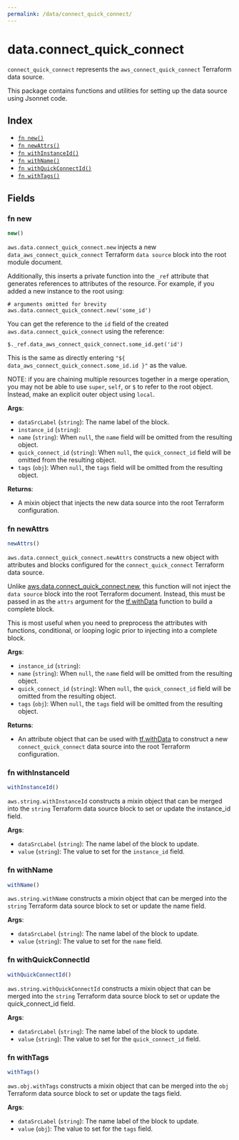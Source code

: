 ```yaml
---
permalink: /data/connect_quick_connect/
---
```


# data.connect_quick_connect

`connect_quick_connect` represents the `aws_connect_quick_connect` Terraform data source.



This package contains functions and utilities for setting up the data source using Jsonnet code.


## Index

* [`fn new()`](#fn-new)
* [`fn newAttrs()`](#fn-newattrs)
* [`fn withInstanceId()`](#fn-withinstanceid)
* [`fn withName()`](#fn-withname)
* [`fn withQuickConnectId()`](#fn-withquickconnectid)
* [`fn withTags()`](#fn-withtags)

## Fields

### fn new

```ts
new()
```


`aws.data.connect_quick_connect.new` injects a new `data_aws_connect_quick_connect` Terraform `data source`
block into the root module document.

Additionally, this inserts a private function into the `_ref` attribute that generates references to attributes of the
resource. For example, if you added a new instance to the root using:

    # arguments omitted for brevity
    aws.data.connect_quick_connect.new('some_id')

You can get the reference to the `id` field of the created `aws.data.connect_quick_connect` using the reference:

    $._ref.data_aws_connect_quick_connect.some_id.get('id')

This is the same as directly entering `"${ data_aws_connect_quick_connect.some_id.id }"` as the value.

NOTE: if you are chaining multiple resources together in a merge operation, you may not be able to use `super`, `self`,
or `$` to refer to the root object. Instead, make an explicit outer object using `local`.

**Args**:
  - `dataSrcLabel` (`string`): The name label of the block.
  - `instance_id` (`string`): 
  - `name` (`string`):  When `null`, the `name` field will be omitted from the resulting object.
  - `quick_connect_id` (`string`):  When `null`, the `quick_connect_id` field will be omitted from the resulting object.
  - `tags` (`obj`):  When `null`, the `tags` field will be omitted from the resulting object.

**Returns**:
- A mixin object that injects the new data source into the root Terraform configuration.


### fn newAttrs

```ts
newAttrs()
```


`aws.data.connect_quick_connect.newAttrs` constructs a new object with attributes and blocks configured for the `connect_quick_connect`
Terraform data source.

Unlike [aws.data.connect_quick_connect.new](#fn-connect_quick_connectnew), this function will not inject the `data source`
block into the root Terraform document. Instead, this must be passed in as the `attrs` argument for the
[tf.withData](https://github.com/tf-libsonnet/core/tree/main/docs#fn-withdata) function to build a complete block.

This is most useful when you need to preprocess the attributes with functions, conditional, or looping logic prior to
injecting into a complete block.

**Args**:
  - `instance_id` (`string`): 
  - `name` (`string`):  When `null`, the `name` field will be omitted from the resulting object.
  - `quick_connect_id` (`string`):  When `null`, the `quick_connect_id` field will be omitted from the resulting object.
  - `tags` (`obj`):  When `null`, the `tags` field will be omitted from the resulting object.

**Returns**:
  - An attribute object that can be used with [tf.withData](https://github.com/tf-libsonnet/core/tree/main/docs#fn-withdata) to construct a new `connect_quick_connect` data source into the root Terraform configuration.


### fn withInstanceId

```ts
withInstanceId()
```

`aws.string.withInstanceId` constructs a mixin object that can be merged into the `string`
Terraform data source block to set or update the instance_id field.



**Args**:
  - `dataSrcLabel` (`string`): The name label of the block to update.
  - `value` (`string`): The value to set for the `instance_id` field.


### fn withName

```ts
withName()
```

`aws.string.withName` constructs a mixin object that can be merged into the `string`
Terraform data source block to set or update the name field.



**Args**:
  - `dataSrcLabel` (`string`): The name label of the block to update.
  - `value` (`string`): The value to set for the `name` field.


### fn withQuickConnectId

```ts
withQuickConnectId()
```

`aws.string.withQuickConnectId` constructs a mixin object that can be merged into the `string`
Terraform data source block to set or update the quick_connect_id field.



**Args**:
  - `dataSrcLabel` (`string`): The name label of the block to update.
  - `value` (`string`): The value to set for the `quick_connect_id` field.


### fn withTags

```ts
withTags()
```

`aws.obj.withTags` constructs a mixin object that can be merged into the `obj`
Terraform data source block to set or update the tags field.



**Args**:
  - `dataSrcLabel` (`string`): The name label of the block to update.
  - `value` (`obj`): The value to set for the `tags` field.

